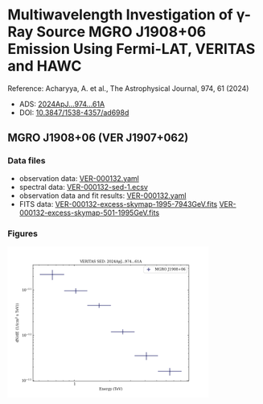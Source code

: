 # Multiwavelength Investigation of γ-Ray Source MGRO J1908+06 Emission Using Fermi-LAT, VERITAS and HAWC

Reference:
Acharyya, A. et al., The Astrophysical Journal, 974, 61 (2024)

- ADS: [2024ApJ...974...61A](http://adsabs.harvard.edu/abs/2024ApJ...974...61A)
- DOI: [10.3847/1538-4357/ad698d](https://doi.org/10.3847/1538-4357/ad698d)

## MGRO J1908+06 (VER J1907+062)
### Data files

- observation data: [VER-000132.yaml](VER-000132.yaml)
- spectral data: [VER-000132-sed-1.ecsv](VER-000132-sed-1.ecsv)
- observation data and fit results: [VER-000132.yaml](VER-000132.yaml)
- FITS data: [VER-000132-excess-skymap-1995-7943GeV.fits](VER-000132-excess-skymap-1995-7943GeV.fits)  [VER-000132-excess-skymap-501-1995GeV.fits](VER-000132-excess-skymap-501-1995GeV.fits)


### Figures

<img src="figures/2024ApJ...974...61A-VER-132-1-sed.png" alt="drawing" width="400"/>
